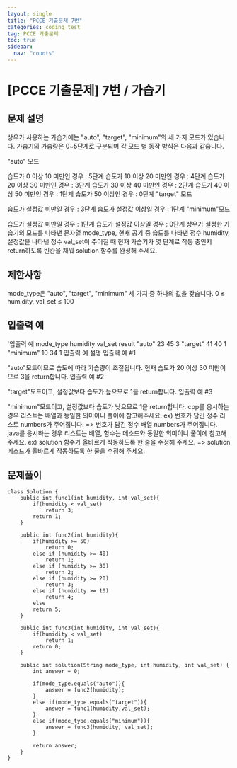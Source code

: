 ```yaml
---
layout: single
title: "PCCE 기출문제 7번"
categories: coding test
tag: PCCE 기출문제
toc: true
sidebar:
  nav: "counts"
---
```


# [PCCE 기출문제] 7번 / 가습기

## 문제 설명

상우가 사용하는 가습기에는 "auto", "target", "minimum"의 세 가지 모드가 있습니다. 가습기의 가습량은 0~5단계로 구분되며 각 모드 별 동작 방식은 다음과 같습니다.

"auto" 모드

습도가 0 이상 10 미만인 경우 : 5단계
습도가 10 이상 20 미만인 경우 : 4단계
습도가 20 이상 30 미만인 경우 : 3단계
습도가 30 이상 40 미만인 경우 : 2단계
습도가 40 이상 50 미만인 경우 : 1단계
습도가 50 이상인 경우 : 0단계
"target" 모드

습도가 설정값 미만일 경우 : 3단계
습도가 설정값 이상일 경우 : 1단계
"minimum"모드

습도가 설정값 미만일 경우 : 1단계
습도가 설정값 이상일 경우 : 0단계
상우가 설정한 가습기의 모드를 나타낸 문자열 mode_type, 현재 공기 중 습도를 나타낸 정수 humidity, 설정값을 나타낸 정수 val_set이 주어질 때 현재 가습기가 몇 단계로 작동 중인지 return하도록 빈칸을 채워 solution 함수를 완성해 주세요.

## 제한사항

mode_type은 "auto", "target", "minimum" 세 가지 중 하나의 값을 갖습니다.
0 ≤ humidity, val_set ≤ 100

## 입출력 예

`입출력 예
mode_type humidity val_set result
"auto" 23 45 3
"target" 41 40 1
"minimum" 10 34 1
입출력 예 설명
입출력 예 #1

"auto"모드이므로 습도에 따라 가습량이 조절됩니다. 현재 습도가 20 이상 30 미만이므로 3을 return합니다.
입출력 예 #2

"target"모드이고, 설정값보다 습도가 높으므로 1을 return합니다.
입출력 예 #3

"minimum"모드이고, 설정값보다 습도가 낮으므로 1을 return합니다.
cpp를 응시하는 경우 리스트는 배열과 동일한 의미이니 풀이에 참고해주세요.
ex) 번호가 담긴 정수 리스트 numbers가 주어집니다. => 번호가 담긴 정수 배열 numbers가 주어집니다.
java를 응시하는 경우 리스트는 배열, 함수는 메소드와 동일한 의미이니 풀이에 참고해주세요.
ex) solution 함수가 올바르게 작동하도록 한 줄을 수정해 주세요. => solution 메소드가 올바르게 작동하도록 한 줄을 수정해 주세요.

## 문제풀이

```
class Solution {
    public int func1(int humidity, int val_set){
        if(humidity < val_set)
            return 3;
        return 1;
    }

    public int func2(int humidity){
        if(humidity >= 50)
            return 0;
        else if (humidity >= 40)
            return 1;
        else if (humidity >= 30)
            return 2;
        else if (humidity >= 20)
            return 3;
        else if (humidity >= 10)
            return 4;
        else
        return 5;
    }

    public int func3(int humidity, int val_set){
        if(humidity < val_set)
            return 1;
        return 0;
    }

    public int solution(String mode_type, int humidity, int val_set) {
        int answer = 0;

        if(mode_type.equals("auto")){
            answer = func2(humidity);
        }
        else if(mode_type.equals("target")){
            answer = func1(humidity,val_set);
        }
        else if(mode_type.equals("minimum")){
            answer = func3(humidity, val_set);
        }

        return answer;
    }
}

```
